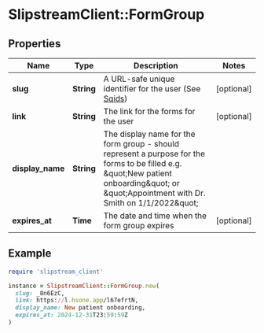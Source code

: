 # SlipstreamClient::FormGroup

## Properties

| Name | Type | Description | Notes |
| ---- | ---- | ----------- | ----- |
| **slug** | **String** | A URL-safe unique identifier for the user (See [Sqids](https://sqids.org)) | [optional] |
| **link** | **String** | The link for the forms for the user | [optional] |
| **display_name** | **String** | The display name for the form group - should represent a purpose for the forms to be filled e.g. \&quot;New patient onboarding\&quot; or \&quot;Appointment with Dr. Smith on 1/1/2022\&quot; |  |
| **expires_at** | **Time** | The date and time when the form group expires | [optional] |

## Example

```ruby
require 'slipstream_client'

instance = SlipstreamClient::FormGroup.new(
  slug: _8n6EzC,
  link: https://l.hsone.app/l67efrtN,
  display_name: New patient onboarding,
  expires_at: 2024-12-31T23:59:59Z
)
```

